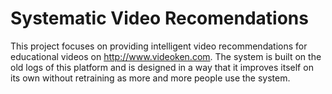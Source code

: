 # Systematic Video Recomendations
This project focuses on providing intelligent video recommendations for educational videos on http://www.videoken.com. The system is built on the old logs of this platform and is designed in a way that it improves itself on its own without retraining as more and more people use the system.

